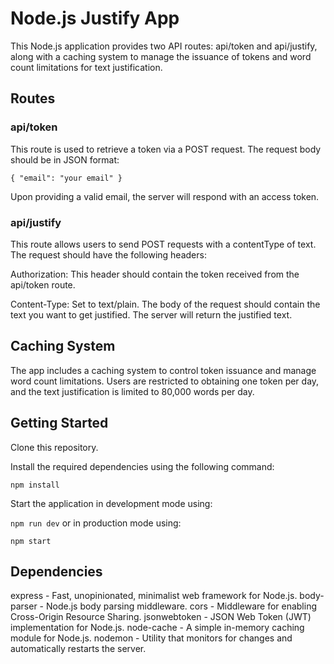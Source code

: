 # Node.js Justify App

This Node.js application provides two API routes: api/token and api/justify, along with a caching system to manage the issuance of tokens and word count limitations for text justification.

## Routes

### api/token

This route is used to retrieve a token via a POST request. The request body should be in JSON format:

`{
  "email": "your email"
}`

Upon providing a valid email, the server will respond with an access token.

### api/justify

This route allows users to send POST requests with a contentType of text. The request should have the following headers:

Authorization: This header should contain the token received from the api/token route.

Content-Type: Set to text/plain.
The body of the request should contain the text you want to get justified. The server will return the justified text.

## Caching System

The app includes a caching system to control token issuance and manage word count limitations. Users are restricted to obtaining one token per day, and the text justification is limited to 80,000 words per day.

## Getting Started

Clone this repository.

Install the required dependencies using the following command:

`npm install`

Start the application in development mode using:

`npm run dev`
or in production mode using:

`npm start`

## Dependencies

express - Fast, unopinionated, minimalist web framework for Node.js.
body-parser - Node.js body parsing middleware.
cors - Middleware for enabling Cross-Origin Resource Sharing.
jsonwebtoken - JSON Web Token (JWT) implementation for Node.js.
node-cache - A simple in-memory caching module for Node.js.
nodemon - Utility that monitors for changes and automatically restarts the server.
